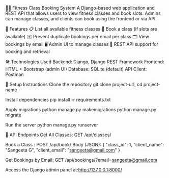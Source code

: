 🏋️‍♀️ Fitness Class Booking System
A Django-based web application and REST API that allows users to view fitness classes and book slots. 
Admins can manage classes, and clients can book using the frontend or via API.

🚀 Features
📋 List all available fitness classes
🧘 Book a class (if slots are available)
✉️ Prevent duplicate bookings per email per class
🗂️ View bookings by email
🖥️ Admin UI to manage classes
🔗 REST API support for booking and retrieval

🛠️ Technologies Used
Backend: Django, Django REST Framework
Frontend: HTML + Bootstrap (admin UI)
Database: SQLite (default)
API Client: Postman

🔧 Setup Instructions
Clone the repository
git clone project-url,
cd project-name

Install dependencies
pip install -r requirements.txt

Apply migrations
python manage.py makemigrations
python manage.py migrate

Run the server
python manage.py runserver

📡 API Endpoints
Get All Classes: GET /api/classes/

Book a Class : POST /api/book/
Body (JSON):
{
  "class_id": 1,
  "client_name": "Sangeeta G",
  "client_email": "sangeeta@gmail.com"
}

Get Bookings by Email: GET /api/bookings/?email=sangeeta@gmail.com

Access the Django admin panel at:http://127.0.0.1:8000/
